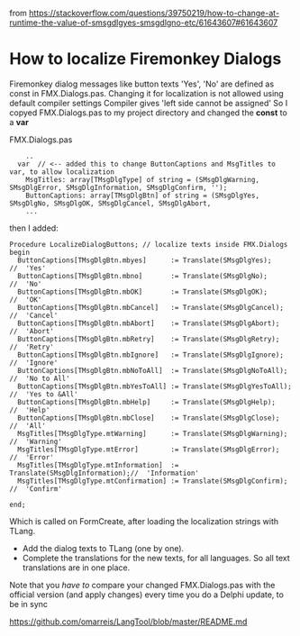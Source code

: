 from https://stackoverflow.com/questions/39750219/how-to-change-at-runtime-the-value-of-smsgdlgyes-smsgdlgno-etc/61643607#61643607

# How to localize Firemonkey Dialogs

Firemonkey dialog messages like button texts 'Yes', 'No' are defined as const in FMX.Dialogs.pas.
Changing it for localization is not allowed using default compiler settings 
Compiler gives 'left side cannot be assigned'
So I copyed FMX.Dialogs.pas to my project directory and changed the **const** to a **var**

FMX.Dialogs.pas

        ..
      var  // <-- added this to change ButtonCaptions and MsgTitles to var, to allow localization
        MsgTitles: array[TMsgDlgType] of string = (SMsgDlgWarning, SMsgDlgError, SMsgDlgInformation, SMsgDlgConfirm, '');
        ButtonCaptions: array[TMsgDlgBtn] of string = (SMsgDlgYes, SMsgDlgNo, SMsgDlgOK, SMsgDlgCancel, SMsgDlgAbort,    
        ...

then I added: 

    Procedure LocalizeDialogButtons; // localize texts inside FMX.Dialogs
    begin
      ButtonCaptions[TMsgDlgBtn.mbyes]      := Translate(SMsgDlgYes);        //  'Yes'
      ButtonCaptions[TMsgDlgBtn.mbno]       := Translate(SMsgDlgNo);         //  'No'
      ButtonCaptions[TMsgDlgBtn.mbOK]       := Translate(SMsgDlgOK);         //  'OK'
      ButtonCaptions[TMsgDlgBtn.mbCancel]   := Translate(SMsgDlgCancel);     //  'Cancel'
      ButtonCaptions[TMsgDlgBtn.mbAbort]    := Translate(SMsgDlgAbort);      //  'Abort'
      ButtonCaptions[TMsgDlgBtn.mbRetry]    := Translate(SMsgDlgRetry);      //  'Retry'
      ButtonCaptions[TMsgDlgBtn.mbIgnore]   := Translate(SMsgDlgIgnore);     //  'Ignore'
      ButtonCaptions[TMsgDlgBtn.mbNoToAll]  := Translate(SMsgDlgNoToAll);    //  'No to All'
      ButtonCaptions[TMsgDlgBtn.mbYesToAll] := Translate(SMsgDlgYesToAll);   //  'Yes to &All'
      ButtonCaptions[TMsgDlgBtn.mbHelp]     := Translate(SMsgDlgHelp);       //  'Help'
      ButtonCaptions[TMsgDlgBtn.mbClose]    := Translate(SMsgDlgClose);      //  'All'
      MsgTitles[TMsgDlgType.mtWarning]      := Translate(SMsgDlgWarning);    //  'Warning'
      MsgTitles[TMsgDlgType.mtError]        := Translate(SMsgDlgError);      //  'Error'
      MsgTitles[TMsgDlgType.mtInformation]  := Translate(SMsgDlgInformation);//  'Information'
      MsgTitles[TMsgDlgType.mtConfirmation] := Translate(SMsgDlgConfirm);    //  'Confirm'
    
    end;

Which is called on FormCreate, after loading the localization strings with TLang.

* Add the dialog texts to TLang (one by one).
* Complete the translations for the new texts, for all languages. 
  So all text translations are in one place.

Note that you *have to* compare your changed FMX.Dialogs.pas with the official version (and apply changes) every time you do a Delphi update, to be in sync 

https://github.com/omarreis/LangTool/blob/master/README.md

